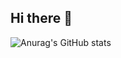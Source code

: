 ## Hi there 👋
![Anurag's GitHub stats](https://github-readme-stats.vercel.app/api?username=Brmbrm-zia&show_icons=true&theme=radical)
<!--
**Brmbrm-zia/Brmbrm-zia** is a ✨ _special_ ✨ repository because its `README.md` (this file) appears on your GitHub profile.

Here are some ideas to get you started:

- 🔭 I’m currently working on ...
- 🌱 I’m currently learning ...
- 👯 I’m looking to collaborate on ...
- 🤔 I’m looking for help with ...
- 💬 Ask me about ...
- 📫 How to reach me: ...
- 😄 Pronouns: ...
- ⚡ Fun fact: ...
-->
